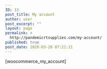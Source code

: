 ```yaml
---
ID: 13
post_title: My account
author: user
post_excerpt: ""
layout: page
permalink: >
  http://pandemicrtsupplies.com/my-account/
published: true
post_date: 2020-03-26 07:21:11
---
```

<!-- wp:shortcode -->[woocommerce_my_account]<!-- /wp:shortcode -->